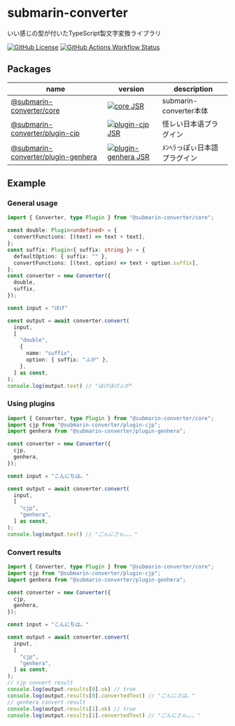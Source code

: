 # submarin-converter

いい感じの型が付いたTypeScript製文字変換ライブラリ

[![GitHub License](https://img.shields.io/github/license/souhait0614/submarin-converter?style=flat-square)](https://github.com/souhait0614/submarin-converter/license)
[![GitHub Actions Workflow Status](https://img.shields.io/github/actions/workflow/status/souhait0614/submarin-converter/ci.yml?branch=master&style=flat-square&label=test)](https://github.com/souhait0614/submarin-converter/actions/workflows/ci.yml)

## Packages

| name                                                                                    | version                                                                                                                              | description                |
| --------------------------------------------------------------------------------------- | ------------------------------------------------------------------------------------------------------------------------------------ | -------------------------- |
| [@submarin-converter/core](https://jsr.io/@submarin-converter/core)                     | [![core JSR](https://jsr.io/badges/@submarin-converter/core)](https://jsr.io/@submarin-converter/core)                               | submarin-converter本体     |
| [@submarin-converter/plugin-cjp](https://jsr.io/@submarin-converter/plugin-cjp)         | [![plugin-cjp JSR](https://jsr.io/badges/@submarin-converter/plugin-cjp)](https://jsr.io/@submarin-converter/plugin-cjp)             | 怪レい日本语プラグイン     |
| [@submarin-converter/plugin-genhera](https://jsr.io/@submarin-converter/plugin-genhera) | [![plugin-genhera JSR](https://jsr.io/badges/@submarin-converter/plugin-genhera)](https://jsr.io/@submarin-converter/plugin-genhera) | ﾒﾝﾍﾗっぽぃ日本語プラグイン |

## Example

### General usage

```typescript
import { Converter, type Plugin } from "@submarin-converter/core";

const double: Plugin<undefined> = {
  convertFunctions: [(text) => text + text],
};
const suffix: Plugin<{ suffix: string }> = {
  defaultOption: { suffix: "" },
  convertFunctions: [(text, option) => text + option.suffix],
};
const converter = new Converter({
  double,
  suffix,
});

const input = "ほげ"

const output = await converter.convert(
  input,
  [
    "double",
    {
      name: "suffix",
      option: { suffix: "ふが" },
    },
  ] as const,
);
console.log(output.text) // "ほげほげふが"
```

### Using plugins

```typescript
import { Converter, type Plugin } from "@submarin-converter/core";
import cjp from "@submarin-converter/plugin-cjp";
import genhera from "@submarin-converter/plugin-genhera";

const converter = new Converter({
  cjp,
  genhera,
});

const input = "こんにちは。"

const output = await converter.convert(
  input,
  [
    "cjp",
    "genhera",
  ] as const,
);
console.log(output.text) // "ごんにさゎ。。。"
```

### Convert results

```typescript
import { Converter, type Plugin } from "@submarin-converter/core";
import cjp from "@submarin-converter/plugin-cjp";
import genhera from "@submarin-converter/plugin-genhera";

const converter = new Converter({
  cjp,
  genhera,
});

const input = "こんにちは。"

const output = await converter.convert(
  input,
  [
    "cjp",
    "genhera",
  ] as const,
);
// cjp convert result
console.log(output.results[0].ok) // true
console.log(output.results[0].convertedText) // "ごんにさは。"
// genhera convert result
console.log(output.results[1].ok) // true
console.log(output.results[1].convertedText) // "ごんにさゎ。。。"
```
